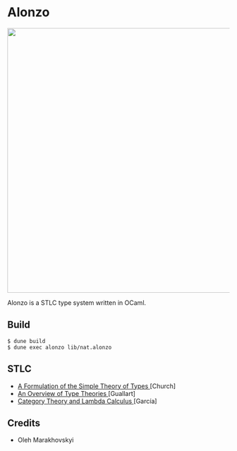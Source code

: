 # Alonzo

<img src="https://anders.groupoid.space/images/alonzo.png" width=600>

Alonzo is a STLC type system written in OCaml.

## Build

```shell
$ dune build
$ dune exec alonzo lib/nat.alonzo
```

## STLC

* <a href="https://media.githubusercontent.com/media/storagelfs/books/main/Origins%20of%20Intuitionism/Church/Church.%201940.pdf"> A Formulation of the Simple Theory of Types </a> [Church]
* <a href="https://arxiv.org/pdf/1411.1029.pdf"> An Overview of Type Theories </a> [Guallart]
* <a href="https://mroman42.github.io/ctlc/ctlc.pdf"> Category Theory and Lambda Calculus </a> [García]

## Credits

* Oleh Marakhovskyi
